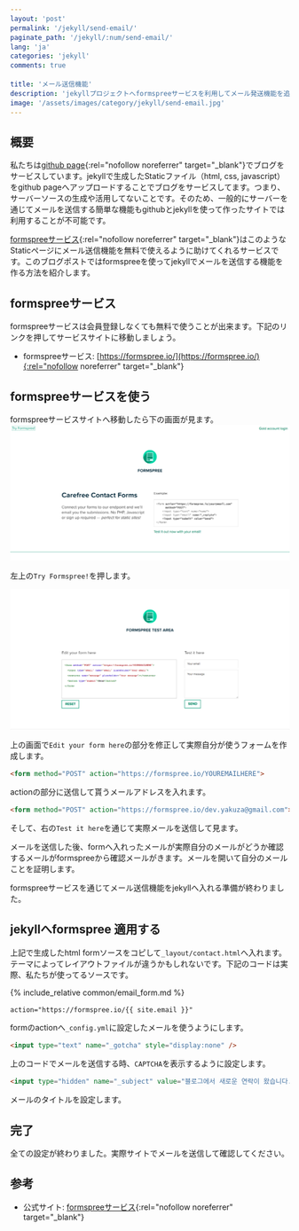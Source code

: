 ```yaml
---
layout: 'post'
permalink: '/jekyll/send-email/'
paginate_path: '/jekyll/:num/send-email/'
lang: 'ja'
categories: 'jekyll'
comments: true

title: 'メール送信機能'
description: 'jekyllプロジェクトへformspreeサービスを利用してメール発送機能を追加して見ましょう。'
image: '/assets/images/category/jekyll/send-email.jpg'
---
```


## 概要
私たちは[github page](https://pages.github.com/){:rel="nofollow noreferrer" target="_blank"}でブログをサービスしています。jekyllで生成したStaticファイル（html, css, javascript）をgithub pageへアップロードすることでブログをサービスしてます。つまり、サーバーソースの生成や活用してないことです。そのため、一般的にサーバーを通じてメールを送信する簡単な機能もgithubとjekyllを使って作ったサイトでは利用することが不可能です。

[formspreeサービス](https://formspree.io/){:rel="nofollow noreferrer" target="_blank"}はこのようなStaticページにメール送信機能を無料で使えるように助けてくれるサービスです。このブログポストではformspreeを使ってjekyllでメールを送信する機能を作る方法を紹介します。

## formspreeサービス
formspreeサービスは会員登録しなくても無料で使うことが出来ます。下記のリンクを押してサービスサイトに移動しましょう。
- formspreeサービス: [https://formspree.io/](https://formspree.io/){:rel="nofollow noreferrer" target="_blank"}

## formspreeサービスを使う
formspreeサービスサイトへ移動したら下の画面が見ます。
![formspree service site](/assets/images/category/jekyll/formspree/homepage.png)

左上の```Try Formspree!```を押します。

![formspree test site](/assets/images/category/jekyll/formspree/test-site.png)

上の画面で```Edit your form here```の部分を修正して実際自分が使うフォームを作成します。

```html
<form method="POST" action="https://formspree.io/YOUREMAILHERE">
```
actionの部分に送信して貰うメールアドレスを入れます。

```html
<form method="POST" action="https://formspree.io/dev.yakuza@gmail.com">
```

そして、右の```Test it here```を通じて実際メールを送信して見ます。

メールを送信した後、formへ入れったメールが実際自分のメールがどうか確認するメールがformspreeから確認メールがきます。メールを開いて自分のメールことを証明します。

formspreeサービスを通じてメール送信機能をjekyllへ入れる準備が終わりました。

## jekyllへformspree 適用する
上記で生成したhtml formソースをコピして```_layout/contact.html```へ入れます。テーマによってレイアウトファイルが違うかもしれないです。下記のコードは実際、私たちが使ってるソースです。

{% include_relative common/email_form.md %}

```html
action="https://formspree.io/{{ site.email }}"
```

formのactionへ```_config.yml```に設定したメールを使うようにします。

```html
<input type="text" name="_gotcha" style="display:none" />
```

上のコードでメールを送信する時、```CAPTCHA```を表示するように設定します。

```html
<input type="hidden" name="_subject" value="블로그에서 새로운 연락이 왔습니다." />
```

メールのタイトルを設定します。

## 完了
全ての設定が終わりました。実際サイトでメールを送信して確認してください。

## 参考
- 公式サイト: [formspreeサービス](https://formspree.io/){:rel="nofollow noreferrer" target="_blank"}